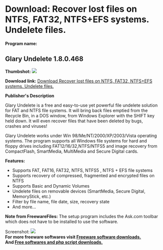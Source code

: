 # Download: Recover lost files on NTFS, FAT32, NTFS+EFS systems. Undelete files.

**Program name:**

## Glary Undelete 1.8.0.468

  
**Thumbshot:** ![](http://www.freewarefiles.com/screenshot/glaryundelete_md.gif)   
  
**Download link:** [Download Recover lost files on NTFS, FAT32, NTFS+EFS systems. Undelete files.](http://freesoftwares.boysofts.com/Glary-Undelete_program_38364.html)  
  


**Publisher's Description**  
  


Glary Undelete is a free and easy-to-use yet powerful file undelete solution for FAT and NTFS file systems. It will bring back files emptied from the Recycle Bin, in a DOS window, from Windows Explorer with the SHIFT key held down. It will even recover files that have been deleted by bugs, crashes and viruses! 

Glary Undelete works under Win 98/Me/NT/2000/XP/2003/Vista operating systems. The program supports all Windows file systems for hard and floppy drives including FAT12/16/32,NTFS/NTFS5 and image recovery from CompactFlash, SmartMedia, MultiMedia and Secure Digital cards.

**Features:**

  * Supports FAT, FAT16, FAT32, NTFS, NTFS5 , NTFS + EFS file systems 
  * Supports recovery of compressed, fragmented and encrypted files on NTFS 
  * Supports Basic and Dynamic Volumes 
  * Undelete files on removable devices (SmartMedia, Secure Digital, MemoryStick, etc.) 
  * Filter by file name, file date, size, recovery state 
  * And more... 

**Note from FreewareFiles:** The setup program includes the Ask.com toolbar which does not have to be installed to use the software.

  
  
Screenshot: ![](http://www.freewarefiles.com/screenshot/glaryundelete.gif)   
**For more freeware softwares visit [Freeware software downloads.](http://freesoftwares.boysofts.com/)**   
**And [Free softwares and php script downloads.](http://www.boysofts.com/)**
